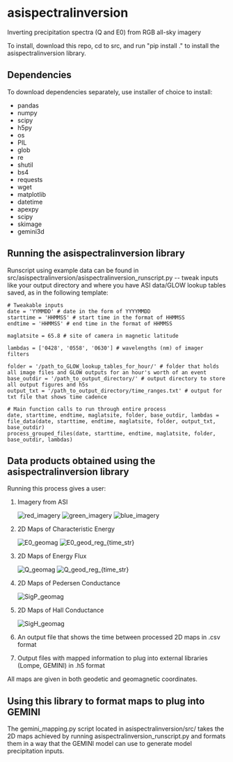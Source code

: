 # asispectralinversion
Inverting precipitation spectra (Q and E0) from RGB all-sky imagery

To install, download this repo, cd to src, and run "pip install ." to install the asispectralinversion library. 

## Dependencies

To download dependencies separately, use installer of choice to install:
- pandas
- numpy
- scipy
- h5py
- os
- PIL
- glob
- re
- shutil
- bs4
- requests
- wget
- matplotlib
- datetime
- apexpy
- scipy
- skimage
- gemini3d

## Running the asispectralinversion library

Runscript using example data can be found in src/asispectralinversion/asispectralinversion_runscript.py -- tweak inputs like your output directory and where you have ASI data/GLOW lookup tables saved, as in the following template:

```
# Tweakable inputs
date = 'YYMMDD' # date in the form of YYYYMMDD
starttime = 'HHMMSS' # start time in the format of HHMMSS
endtime = 'HHMMSS' # end time in the format of HHMMSS

maglatsite = 65.8 # site of camera in magnetic latitude

lambdas = ['0428', '0558', '0630'] # wavelengths (nm) of imager filters

folder = '/path_to_GLOW_lookup_tables_for_hour/' # folder that holds all image files and GLOW outputs for an hour's worth of an event
base_outdir = '/path_to_output_directory/' # output directory to store all output figures and h5s
output_txt = '/path_to_output_directory/time_ranges.txt' # output for txt file that shows time cadence

# Main function calls to run through entire process
date, starttime, endtime, maglatsite, folder, base_outdir, lambdas = file_data(date, starttime, endtime, maglatsite, folder, output_txt, base_outdir)
process_grouped_files(date, starttime, endtime, maglatsite, folder, base_outdir, lambdas)

```

## Data products obtained using the asispectralinversion library

Running this process gives a user:
1. Imagery from ASI
   
   ![red_imagery](https://github.com/user-attachments/assets/854905a8-28ba-4c9f-aa56-1618f97833d8) ![green_imagery](https://github.com/user-attachments/assets/667b9b68-1fb1-48fd-afdc-31482b0d84b1) ![blue_imagery](https://github.com/user-attachments/assets/b6bff157-d891-4bda-a6fb-d2f8da3a0cb4)

2. 2D Maps of Characteristic Energy
   
   ![E0_geomag](https://github.com/user-attachments/assets/d39c8273-d570-4cc3-9d4d-d5b42c5791cb) ![E0_geod_reg_{time_str}](https://github.com/user-attachments/assets/7e365d08-9e2b-4df2-acde-eca053b8024d)

3. 2D Maps of Energy Flux
   
   ![Q_geomag](https://github.com/user-attachments/assets/6c451c56-4193-4592-a13e-08839d972e3a) ![Q_geod_reg_{time_str}](https://github.com/user-attachments/assets/1cf513ec-6a70-4359-b611-85126ae9b03e)

4. 2D Maps of Pedersen Conductance
   
   ![SigP_geomag](https://github.com/user-attachments/assets/5a0631eb-946b-44bf-b80a-aab9807d1c2a)

5. 2D Maps of Hall Conductance
    
   ![SigH_geomag](https://github.com/user-attachments/assets/a4cbc41c-2361-4ac2-acec-b58d2654ab7f)

6. An output file that shows the time between processed 2D maps in .csv format
   
7. Output files with mapped information to plug into external libraries (Lompe, GEMINI) in .h5 format


All maps are given in both geodetic and geomagnetic coordinates.


## Using this library to format maps to plug into GEMINI

The gemini_mapping.py script located in asispectralinversion/src/ takes the 2D maps achieved by running asispectralinversion_runscript.py and formats them in a way that the GEMINI model can use to generate model precipitation inputs.
